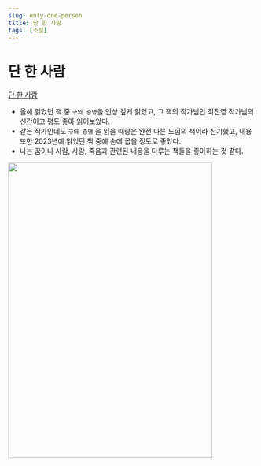 ```yaml
---
slug: only-one-person
title: 단 한 사람
tags: [소설]
---
```


# 단 한 사람

[단 한 사람](https://m.yes24.com/Goods/Detail/89913383)

- 올해 읽었던 책 중 `구의 증명`을 인상 깊게 읽었고, 그 책의 작가님인 최진영 작가님의 신간이고 평도 좋아 읽어보았다.
- 같은 작가인데도 `구의 증명` 을 읽을 때랑은 완전 다른 느낌의 책이라 신기했고, 내용 또한 2023년에 읽었던 책 중에 손에 꼽을 정도로 좋았다.
- 나는 꿈이나 사람, 사랑, 죽음과 관련된 내용을 다루는 책들을 좋아하는 것 같다.

<img src="https://image.yes24.com/goods/122544941/XL" width="415px" height="600px"/>
